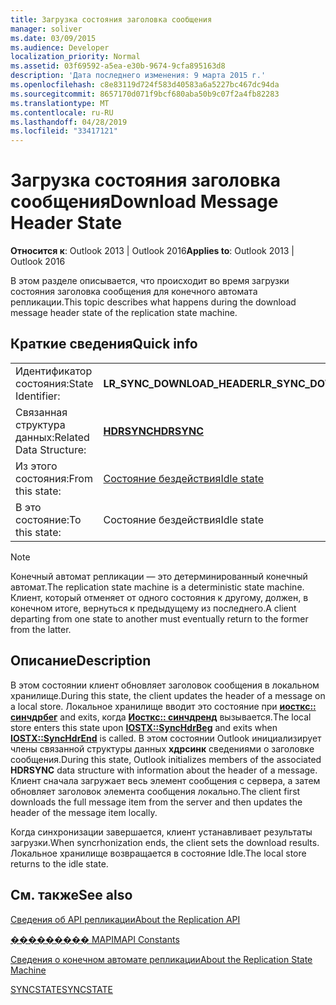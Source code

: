 ```yaml
---
title: Загрузка состояния заголовка сообщения
manager: soliver
ms.date: 03/09/2015
ms.audience: Developer
localization_priority: Normal
ms.assetid: 03f69592-a5ea-e30b-9674-9cfa895163d8
description: 'Дата последнего изменения: 9 марта 2015 г.'
ms.openlocfilehash: c8e83119d724f583d40583a6a5227bc467dc94da
ms.sourcegitcommit: 8657170d071f9bcf680aba50b9c07f2a4fb82283
ms.translationtype: MT
ms.contentlocale: ru-RU
ms.lasthandoff: 04/28/2019
ms.locfileid: "33417121"
---
```

# <a name="download-message-header-state"></a><span data-ttu-id="5ec0f-103">Загрузка состояния заголовка сообщения</span><span class="sxs-lookup"><span data-stu-id="5ec0f-103">Download Message Header State</span></span>

  
  
<span data-ttu-id="5ec0f-104">**Относится к**: Outlook 2013 | Outlook 2016</span><span class="sxs-lookup"><span data-stu-id="5ec0f-104">**Applies to**: Outlook 2013 | Outlook 2016</span></span> 
  
 <span data-ttu-id="5ec0f-105">В этом разделе описывается, что происходит во время загрузки состояния заголовка сообщения для конечного автомата репликации.</span><span class="sxs-lookup"><span data-stu-id="5ec0f-105">This topic describes what happens during the download message header state of the replication state machine.</span></span> 
  
## <a name="quick-info"></a><span data-ttu-id="5ec0f-106">Краткие сведения</span><span class="sxs-lookup"><span data-stu-id="5ec0f-106">Quick info</span></span>

|||
|:-----|:-----|
|<span data-ttu-id="5ec0f-107">Идентификатор состояния:</span><span class="sxs-lookup"><span data-stu-id="5ec0f-107">State Identifier:</span></span>  <br/> |<span data-ttu-id="5ec0f-108">**LR_SYNC_DOWNLOAD_HEADER**</span><span class="sxs-lookup"><span data-stu-id="5ec0f-108">**LR_SYNC_DOWNLOAD_HEADER**</span></span> <br/> |
|<span data-ttu-id="5ec0f-109">Связанная структура данных:</span><span class="sxs-lookup"><span data-stu-id="5ec0f-109">Related Data Structure:</span></span>  <br/> |<span data-ttu-id="5ec0f-110">**[HDRSYNC](hdrsync.md)**</span><span class="sxs-lookup"><span data-stu-id="5ec0f-110">**[HDRSYNC](hdrsync.md)**</span></span> <br/> |
|<span data-ttu-id="5ec0f-111">Из этого состояния:</span><span class="sxs-lookup"><span data-stu-id="5ec0f-111">From this state:</span></span>  <br/> |[<span data-ttu-id="5ec0f-112">Состояние бездействия</span><span class="sxs-lookup"><span data-stu-id="5ec0f-112">Idle state</span></span>](idle-state.md) <br/> |
|<span data-ttu-id="5ec0f-113">В это состояние:</span><span class="sxs-lookup"><span data-stu-id="5ec0f-113">To this state:</span></span>  <br/> |<span data-ttu-id="5ec0f-114">Состояние бездействия</span><span class="sxs-lookup"><span data-stu-id="5ec0f-114">Idle state</span></span>  <br/> |
   
> [!NOTE]
> <span data-ttu-id="5ec0f-115">Конечный автомат репликации — это детерминированный конечный автомат.</span><span class="sxs-lookup"><span data-stu-id="5ec0f-115">The replication state machine is a deterministic state machine.</span></span> <span data-ttu-id="5ec0f-116">Клиент, который отменяет от одного состояния к другому, должен, в конечном итоге, вернуться к предыдущему из последнего.</span><span class="sxs-lookup"><span data-stu-id="5ec0f-116">A client departing from one state to another must eventually return to the former from the latter.</span></span> 
  
## <a name="description"></a><span data-ttu-id="5ec0f-117">Описание</span><span class="sxs-lookup"><span data-stu-id="5ec0f-117">Description</span></span>

<span data-ttu-id="5ec0f-118">В этом состоянии клиент обновляет заголовок сообщения в локальном хранилище.</span><span class="sxs-lookup"><span data-stu-id="5ec0f-118">During this state, the client updates the header of a message on a local store.</span></span> <span data-ttu-id="5ec0f-119">Локальное хранилище вводит это состояние при **[иосткс:: синчдрбег](iostx-synchdrbeg.md)** and exits, когда **[Иосткс:: синчдренд](iostx-synchdrend.md)** вызывается.</span><span class="sxs-lookup"><span data-stu-id="5ec0f-119">The local store enters this state upon **[IOSTX::SyncHdrBeg](iostx-synchdrbeg.md)** and exits when **[IOSTX::SyncHdrEnd](iostx-synchdrend.md)** is called.</span></span> <span data-ttu-id="5ec0f-120">В этом состоянии Outlook инициализирует члены связанной структуры данных **хдрсинк** сведениями о заголовке сообщения.</span><span class="sxs-lookup"><span data-stu-id="5ec0f-120">During this state, Outlook initializes members of the associated **HDRSYNC** data structure with information about the header of a message.</span></span> <span data-ttu-id="5ec0f-121">Клиент сначала загружает весь элемент сообщения с сервера, а затем обновляет заголовок элемента сообщения локально.</span><span class="sxs-lookup"><span data-stu-id="5ec0f-121">The client first downloads the full message item from the server and then updates the header of the message item locally.</span></span> 
  
<span data-ttu-id="5ec0f-122">Когда синхронизации завершается, клиент устанавливает результаты загрузки.</span><span class="sxs-lookup"><span data-stu-id="5ec0f-122">When syncrhonization ends, the client sets the download results.</span></span> <span data-ttu-id="5ec0f-123">Локальное хранилище возвращается в состояние Idle.</span><span class="sxs-lookup"><span data-stu-id="5ec0f-123">The local store returns to the idle state.</span></span>
  
## <a name="see-also"></a><span data-ttu-id="5ec0f-124">См. также</span><span class="sxs-lookup"><span data-stu-id="5ec0f-124">See also</span></span>



[<span data-ttu-id="5ec0f-125">Сведения об API репликации</span><span class="sxs-lookup"><span data-stu-id="5ec0f-125">About the Replication API</span></span>](about-the-replication-api.md)
  
[<span data-ttu-id="5ec0f-126">��������� MAPI</span><span class="sxs-lookup"><span data-stu-id="5ec0f-126">MAPI Constants</span></span>](mapi-constants.md)
  
[<span data-ttu-id="5ec0f-127">Сведения о конечном автомате репликации</span><span class="sxs-lookup"><span data-stu-id="5ec0f-127">About the Replication State Machine</span></span>](about-the-replication-state-machine.md)
  
[<span data-ttu-id="5ec0f-128">SYNCSTATE</span><span class="sxs-lookup"><span data-stu-id="5ec0f-128">SYNCSTATE</span></span>](syncstate.md)

